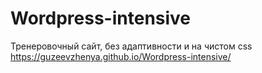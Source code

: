# Wordpress-intensive
Тренеровочный сайт, без адаптивности и на чистом css
https://guzeevzhenya.github.io/Wordpress-intensive/
